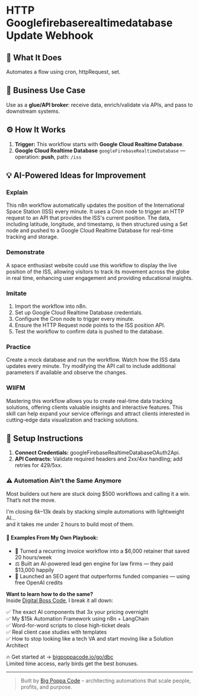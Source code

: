 # HTTP Googlefirebaserealtimedatabase Update Webhook
  ## 🚀 What It Does
  Automates a flow using cron, httpRequest, set.
  
  ## 💼 Business Use Case
  Use as a **glue/API broker**: receive data, enrich/validate via APIs, and pass to downstream systems.
  
  ## ⚙️ How It Works
  1. **Trigger:** This workflow starts with **Google Cloud Realtime Database**.
  2. **Google Cloud Realtime Database** `googleFirebaseRealtimeDatabase` — operation: **push**, path: `/iss`
  
  ## 💡 AI-Powered Ideas for Improvement
  ### Explain
This n8n workflow automatically updates the position of the International Space Station (ISS) every minute. It uses a Cron node to trigger an HTTP request to an API that provides the ISS's current position. The data, including latitude, longitude, and timestamp, is then structured using a Set node and pushed to a Google Cloud Realtime Database for real-time tracking and storage.

### Demonstrate
A space enthusiast website could use this workflow to display the live position of the ISS, allowing visitors to track its movement across the globe in real time, enhancing user engagement and providing educational insights.

### Imitate
1. Import the workflow into n8n.
2. Set up Google Cloud Realtime Database credentials.
3. Configure the Cron node to trigger every minute.
4. Ensure the HTTP Request node points to the ISS position API.
5. Test the workflow to confirm data is pushed to the database.

### Practice
Create a mock database and run the workflow. Watch how the ISS data updates every minute. Try modifying the API call to include additional parameters if available and observe the changes.

### WIIFM
Mastering this workflow allows you to create real-time data tracking solutions, offering clients valuable insights and interactive features. This skill can help expand your service offerings and attract clients interested in cutting-edge data visualization and tracking solutions.
  
  ## 🔧 Setup Instructions
  1. **Connect Credentials:** googleFirebaseRealtimeDatabaseOAuth2Api.
2. **API Contracts:** Validate required headers and 2xx/4xx handling; add retries for 429/5xx.
  
### ⚠️ Automation Ain’t the Same Anymore

Most builders out here are stuck doing $500 workflows and calling it a win.  
That’s not the move.  

I'm closing $6k–$13k deals by stacking simple automations with lightweight AI...  
and it takes me under 2 hours to build most of them.

#### 🧠 Examples From My Own Playbook:
- 🔁 Turned a recurring invoice workflow into a $6,000 retainer that saved 20 hours/week  
- ⚖️ Built an AI-powered lead gen engine for law firms — they paid $13,000 happily  
- 🚀 Launched an SEO agent that outperforms funded companies — using free OpenAI credits  

**Want to learn how to do the same?**  
Inside [Digital Boss Code](https://bigpoppacode.io/go/dbc), I break it all down:

✅ The exact AI components that 3x your pricing overnight  
✅ My $15k Automation Framework using n8n + LangChain  
✅ Word-for-word scripts to close high-ticket deals  
✅ Real client case studies with templates  
✅ How to stop looking like a tech VA and start moving like a Solution Architect  

🔥 Get started at → [bigpoppacode.io/go/dbc](https://bigpoppacode.io/go/dbc)  
Limited time access, early birds get the best bonuses.

---
> Built by [Big Poppa Code](https://bigpoppacode.io) – architecting automations that scale people, profits, and purpose.
  
